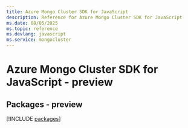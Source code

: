 ```yaml
---
title: Azure Mongo Cluster SDK for JavaScript
description: Reference for Azure Mongo Cluster SDK for JavaScript
ms.date: 08/05/2025
ms.topic: reference
ms.devlang: javascript
ms.service: mongocluster
---
```

# Azure Mongo Cluster SDK for JavaScript - preview
## Packages - preview
[!INCLUDE [packages](mongo-cluster-index.md)]